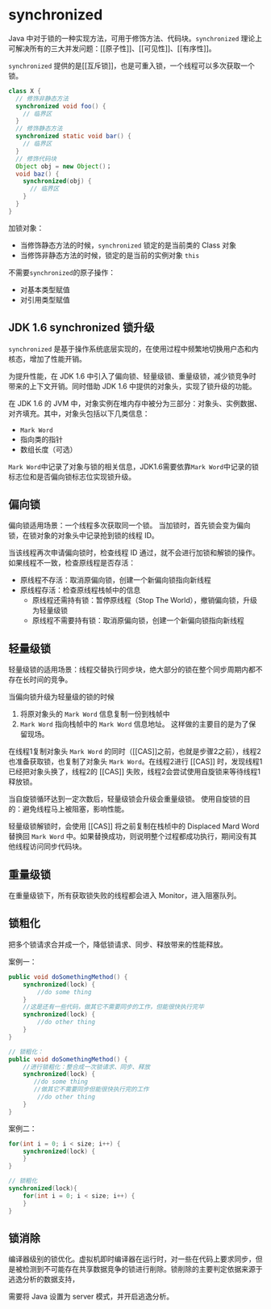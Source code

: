 # synchronized

Java 中对于锁的一种实现方法，可用于修饰方法、代码块。`synchronized` 理论上可解决所有的三大并发问题：[[原子性]]、[[可见性]]、[[有序性]]。

`synchronized` 提供的是[[互斥锁]]，也是可重入锁，一个线程可以多次获取一个锁。

```java
class X {
  // 修饰非静态方法
  synchronized void foo() {
    // 临界区
  }
  // 修饰静态方法
  synchronized static void bar() {
    // 临界区
  }
  // 修饰代码块
  Object obj = new Object()；
  void baz() {
    synchronized(obj) {
      // 临界区
    }
  }
}  
```

加锁对象：

- 当修饰静态方法的时候，`synchronized` 锁定的是当前类的 Class 对象
- 当修饰非静态方法的时候，锁定的是当前的实例对象 `this`

不需要`synchronized`的原子操作：

- 对基本类型赋值
- 对引用类型赋值

## JDK 1.6 synchronized 锁升级

`synchronized` 是基于操作系统底层实现的，在使用过程中频繁地切换用户态和内核态，增加了性能开销。

为提升性能，在 JDK 1.6 中引入了偏向锁、轻量级锁、重量级锁，减少锁竞争时带来的上下文开销。同时借助 JDK 1.6 中提供的对象头，实现了锁升级的功能。

在 JDK 1.6 的 JVM 中，对象实例在堆内存中被分为三部分：对象头、实例数据、对齐填充。其中，对象头包括以下几类信息：

- `Mark Word`
- 指向类的指针
- 数组长度（可选）

`Mark Word`中记录了对象与锁的相关信息，JDK1.6需要依靠`Mark Word`中记录的锁标志位和是否偏向锁标志位实现锁升级。

## 偏向锁

偏向锁适用场景：一个线程多次获取同一个锁。
当加锁时，首先锁会变为偏向锁，在锁对象的对象头中记录抢到锁的线程 ID。

当该线程再次申请偏向锁时，检查线程 ID 通过，就不会进行加锁和解锁的操作。如果线程不一致，检查原线程是否存活：
- 原线程不存活：取消原偏向锁，创建一个新偏向锁指向新线程
- 原线程存活：检查原线程栈帧中的信息
	- 原线程还需持有锁：暂停原线程（Stop The World），撤销偏向锁，升级为轻量级锁
	- 原线程不需要持有锁：取消原偏向锁，创建一个新偏向锁指向新线程

## 轻量级锁

轻量级锁的适用场景：线程交替执行同步块，绝大部分的锁在整个同步周期内都不存在长时间的竞争。

当偏向锁升级为轻量级的锁的时候
1. 将原对象头的 `Mark Word` 信息复制一份到栈帧中
2. `Mark Word` 指向栈帧中的 `Mark Word` 信息地址。
这样做的主要目的是为了保留现场。

在线程1复制对象头 `Mark Word` 的同时（[[CAS]]之前，也就是步骤2之前），线程2也准备获取锁，也复制了对象头 `Mark Word`。在线程2进行 [[CAS]] 时，发现线程1已经把对象头换了，线程2的 [[CAS]] 失败，线程2会尝试使用自旋锁来等待线程1释放锁。

当自旋锁循环达到一定次数后，轻量级锁会升级会重量级锁。
使用自旋锁的目的：避免线程马上被阻塞，影响性能。

轻量级锁解锁时，会使用 [[CAS]] 将之前复制在栈桢中的 Displaced Mard Word 替换回 `Mark Word` 中。如果替换成功，则说明整个过程都成功执行，期间没有其他线程访问同步代码块。

## 重量级锁

在重量级锁下，所有获取锁失败的线程都会进入 Monitor，进入阻塞队列。

## 锁粗化

把多个锁请求合并成一个，降低锁请求、同步、释放带来的性能释放。

案例一：
```java
public void doSomethingMethod() {
    synchronized(lock) {
        //do some thing
    }
    //这是还有一些代码，做其它不需要同步的工作，但能很快执行完毕
    synchronized(lock) {
        //do other thing
    }
}

// 锁粗化：
public void doSomethingMethod() {
    //进行锁粗化：整合成一次锁请求、同步、释放
    synchronized(lock) { 
       //do some thing 
       //做其它不需要同步但能很快执行完的工作
        //do other thing
    }
}
```

案例二：
```java
for(int i = 0; i < size; i++) {
    synchronized(lock) {
    }
}

// 锁粗化
synchronized(lock){
    for(int i = 0; i < size; i++) {
    }
}
```

## 锁消除

编译器级别的锁优化。虚拟机即时编译器在运行时，对一些在代码上要求同步，但是被检测到不可能存在共享数据竞争的锁进行削除。锁削除的主要判定依据来源于逃逸分析的数据支持，

需要将 Java 设置为 server 模式，并开启逃逸分析。

